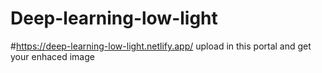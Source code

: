 # Deep-learning-low-light
#https://deep-learning-low-light.netlify.app/
upload in this portal and get your enhaced image 
